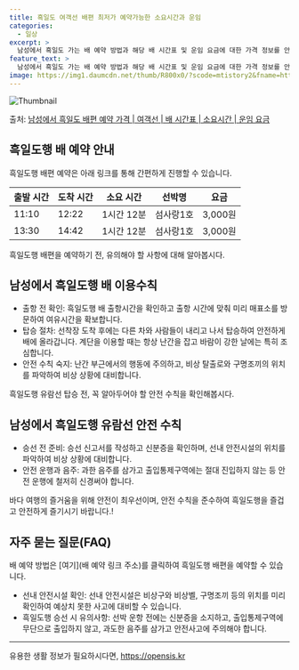 ```yaml
---
title: 흑일도 여객선 배편 최저가 예약가능한 소요시간과 운임
categories:
  - 일상
excerpt: >
  남성에서 흑일도 가는 배 예약 방법과 해당 배 시간표 및 운임 요금에 대한 가격 정보를 안내 드리겠습니다. 안전하고 재밋는 흑일도행 여행을 위해 아래 정보 참고하시기 바랍니다. 흑일도행 배편 예약하기 👈 클릭남성에서 흑일도행 배 시간표출발 시간도착 시간소요 시간선박명요금11:1012:221시간 12분섬사랑1호3,000원13:3014:421시간 12분섬사랑1호3,000원흑일도행 배편 예약하기 👈 클릭남성에서 흑일도행 여객선 탑승 시 이용수칙여객선 탑승시 주의해야 할 사항에 대해 알아보겠습니다. 1. 출항 전 확인 흑일도행 배 출항시간을 확인하고 출항 시간에 맞춰 미리 매표소를 방문하여 여유시간을 확보합니다. 2. 탑승 절차 선착장 도착 후에는 다른 차와 사람들이 내리고 나서 탑승하여 안전하게 배에 올라갑니..
feature_text: >
  남성에서 흑일도 가는 배 예약 방법과 해당 배 시간표 및 운임 요금에 대한 가격 정보를 안내 드리겠습니다. 안전하고 재밋는 흑일도행 여행을 위해 아래 정보 참고하시기 바랍니다. 흑일도행 배편 예약하기 👈 클릭남성에서 흑일도행 배 시간표출발 시간도착 시간소요 시간선박명요금11:1012:221시간 12분섬사랑1호3,000원13:3014:421시간 12분섬사랑1호3,000원흑일도행 배편 예약하기 👈 클릭남성에서 흑일도행 여객선 탑승 시 이용수칙여객선 탑승시 주의해야 할 사항에 대해 알아보겠습니다. 1. 출항 전 확인 흑일도행 배 출항시간을 확인하고 출항 시간에 맞춰 미리 매표소를 방문하여 여유시간을 확보합니다. 2. 탑승 절차 선착장 도착 후에는 다른 차와 사람들이 내리고 나서 탑승하여 안전하게 배에 올라갑니..
image: https://img1.daumcdn.net/thumb/R800x0/?scode=mtistory2&fname=https%3A%2F%2Fblog.kakaocdn.net%2Fdn%2FVALN1%2FbtsHDIicv1C%2FZk1CauC9JoGFfCCMlmYLhK%2Fimg.webp
---
```


![Thumbnail](https://img1.daumcdn.net/thumb/R800x0/?scode=mtistory2&fname=https%3A%2F%2Fblog.kakaocdn.net%2Fdn%2FVALN1%2FbtsHDIicv1C%2FZk1CauC9JoGFfCCMlmYLhK%2Fimg.webp)

<p>출처: <a href="https://opensis.kr/entry/%EB%82%A8%EC%84%B1%EC%97%90%EC%84%9C-%ED%9D%91%EC%9D%BC%EB%8F%84-%EB%B0%B0%ED%8E%B8-%EC%98%88%EC%95%BD-%EA%B0%80%EA%B2%A9-%EC%97%AC%EA%B0%9D%EC%84%A0-%EB%B0%B0-%EC%8B%9C%EA%B0%84%ED%91%9C-%EC%86%8C%EC%9A%94%EC%8B%9C%EA%B0%84-%EC%9A%B4%EC%9E%84-%EC%9A%94%EA%B8%88" rel="dofollow">남성에서 흑일도 배편 예약 가격 | 여객선 | 배 시간표 | 소요시간 | 운임 요금</a> </p>

## 흑일도행 배 예약 안내

흑일도행 배편 예약은 아래 링크를 통해 간편하게 진행할 수 있습니다.



**출발 시간** | **도착 시간** | **소요 시간** | **선박명** | **요금**  
---|---|---|---|---  
11:10 | 12:22 | 1시간 12분 | 섬사랑1호 | 3,000원  
13:30 | 14:42 | 1시간 12분 | 섬사랑1호 | 3,000원  
  


흑일도행 배편을 예약하기 전, 유의해야 할 사항에 대해 알아봅시다.

## 남성에서 흑일도행 배 이용수칙

  * 출항 전 확인: 흑일도행 배 출항시간을 확인하고 출항 시간에 맞춰 미리 매표소를 방문하여 여유시간을 확보합니다.
  * 탑승 절차: 선착장 도착 후에는 다른 차와 사람들이 내리고 나서 탑승하여 안전하게 배에 올라갑니다. 계단을 이용할 때는 항상 난간을 잡고 바람이 강한 날에는 특히 조심합니다.
  * 안전 수칙 숙지: 난간 부근에서의 행동에 주의하고, 비상 탈출로와 구명조끼의 위치를 파악하여 비상 상황에 대비합니다.



흑일도행 유람선 탑승 전, 꼭 알아두어야 할 안전 수칙을 확인해봅시다.

## 남성에서 흑일도행 유람선 안전 수칙

  * 승선 전 준비: 승선 신고서를 작성하고 신분증을 확인하며, 선내 안전시설의 위치를 파악하여 비상 상황에 대비합니다.
  * 안전 운행과 음주: 과한 음주를 삼가고 출입통제구역에는 절대 진입하지 않는 등 안전 운행에 철저히 신경써야 합니다.



바다 여행의 즐거움을 위해 안전이 최우선이며, 안전 수칙을 준수하여 흑일도행을 즐겁고 안전하게 즐기시기 바랍니다.!

## 자주 묻는 질문(FAQ)

배 예약 방법은 [여기](배 예약 링크 주소)를 클릭하여 흑일도행 배편을 예약할 수 있습니다.

  * 선내 안전시설 확인: 선내 안전시설은 비상구와 비상벨, 구명조끼 등의 위치를 미리 확인하여 예상치 못한 사고에 대비할 수 있습니다.
  * 흑일도행 승선 시 유의사항: 선박 운항 전에는 신분증을 소지하고, 출입통제구역에 무단으로 출입하지 않고, 과도한 음주를 삼가고 안전사고에 주의해야 합니다.



* * *





 

유용한 생활 정보가 필요하시다면, <a href="https://opensis.kr" rel="dofollow">https://opensis.kr</a>



